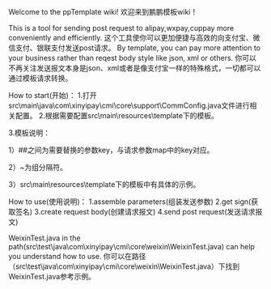 Welcome to the ppTemplate wiki!
 欢迎来到鹏鹏模板wiki！

This is a tool for sending post request to alipay,wxpay,cuppay more conveniently and efficiently.
 这个工具使你可以更加便捷与高效的向支付宝、微信支付、银联支付发送post请求。
 By template, you can pay more attention to your business rather than reqest body style like json, xml or others.
 你可以不再关注发送报文本身是json、xml或者是像支付宝一样的特殊格式，一切都可以通过模板请求转换。

How to start(开始)：
1.打开src\main\java\com\xinyipay\cmi\core\support\CommConfig.java文件进行相关配置。
2.根据需要配置src\main\resources\template下的模板。

3.模板说明：

1）##之间为需要替换的参数key，与请求参数map中的key对应。

2）~为组分隔符。

3）src\main\resources\template下的模板中有具体的示例。


How to use(使用说明)：
1.assemble parameters(组装发送参数)
2.get sign(获取签名)
3.create request body(创建请求报文)
4.send post request(发送请求报文)

WeixinTest.java in the path(src\test\java\com\xinyipay\cmi\core\weixin\WeixinTest.java) can help you understand how to use.
 你可以在路径（src\test\java\com\xinyipay\cmi\core\weixin\WeixinTest.java）下找到WeixinTest.java参考示例。

